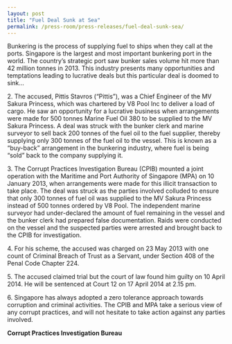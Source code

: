 ```yaml
---
layout: post
title: "Fuel Deal Sunk at Sea"
permalink: /press-room/press-releases/fuel-deal-sunk-sea/
---
```

Bunkering is the process of supplying fuel to ships when they call at the ports. Singapore is the largest and most important bunkering port in the world. The country’s strategic port saw bunker sales volume hit more than 42 million tonnes in 2013. This industry presents many opportunities and temptations leading to lucrative deals but this particular deal is doomed to sink...

2\.        The accused, Pittis Stavros (“Pittis”), was a Chief Engineer of the MV Sakura Princess, which was chartered by V8 Pool Inc to deliver a load of cargo. He saw an opportunity for a lucrative business when arrangements were made for 500 tonnes Marine Fuel Oil 380 to be supplied to the MV Sakura Princess. A deal was struck with the bunker clerk and marine surveyor to sell back 200 tonnes of the fuel oil to the fuel supplier, thereby supplying only 300 tonnes of the fuel oil to the vessel. This is known as a “buy-back” arrangement in the bunkering industry, where fuel is being “sold” back to the company supplying it.

3\.        The Corrupt Practices Investigation Bureau (CPIB) mounted a joint operation with the Maritime and Port Authority of Singapore (MPA) on 10 January 2013, when arrangements were made for this illicit transaction to take place. The deal was struck as the parties involved colluded to ensure that only 300 tonnes of fuel oil was supplied to the MV Sakura Princess instead of 500 tonnes ordered by V8 Pool. The independent marine surveyor had under-declared the amount of fuel remaining in the vessel and the bunker clerk had prepared false documentation. Raids were conducted on the vessel and the suspected parties were arrested and brought back to the CPIB for investigation.

4\.        For his scheme, the accused was charged on 23 May 2013 with one count of Criminal Breach of Trust as a Servant, under Section 408 of the Penal Code Chapter 224.

5\.        The accused claimed trial but the court of law found him guilty on 10 April 2014. He will be sentenced at Court 12 on 17 April 2014 at 2.15 pm.

6\.        Singapore has always adopted a zero tolerance approach towards corruption and criminal activities. The CPIB and MPA take a serious view of any corrupt practices, and will not hesitate to take action against any parties involved.

**Corrupt Practices Investigation Bureau**
